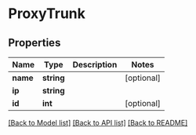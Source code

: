 # ProxyTrunk

## Properties
Name | Type | Description | Notes
------------ | ------------- | ------------- | -------------
**name** | **string** |  | [optional] 
**ip** | **string** |  | 
**id** | **int** |  | [optional] 

[[Back to Model list]](../README.md#documentation-for-models) [[Back to API list]](../README.md#documentation-for-api-endpoints) [[Back to README]](../README.md)


